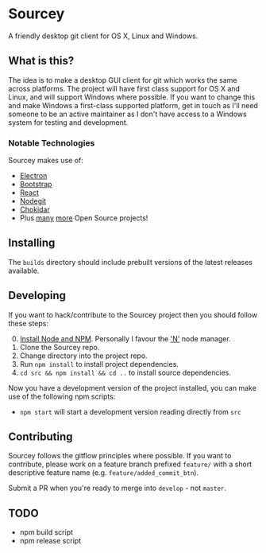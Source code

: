 # Sourcey

A friendly desktop git client for OS X, Linux and Windows.

## What is this?

The idea is to make a desktop GUI client for git which works the same across platforms.
The project will have first class support for OS X and Linux, and will support Windows where possible. If you want to change this and make Windows a first-class supported platform, get in touch as I'll need someone to be an active maintainer as I don't have access to a Windows system for testing and development.

### Notable Technologies

Sourcey makes use of:

- [Electron](http://electron.atom.io/)
- [Bootstrap](http://getbootstrap.com/)
- [React](http://facebook.github.io/react/)
- [Nodegit](http://www.nodegit.org/)
- [Chokidar](https://github.com/paulmillr/chokidar)
- Plus [many](package.json) [more](src/package.json) Open Source projects!

## Installing

The `builds` directory should include prebuilt versions of the latest releases available.

## Developing

If you want to hack/contribute to the Sourcey project then you should follow these steps:

0. [Install Node and NPM](https://nodejs.org/download/). Personally I favour the ['N'](https://github.com/tj/n) node manager.
1. Clone the Sourcey repo.
2. Change directory into the project repo.
3. Run `npm install` to install project dependencies.
4. `cd src && npm install && cd ..` to install source dependencies.

Now you have a development version of the project installed, you can make use of the following npm scripts:

- `npm start` will start a development version reading directly from `src`

## Contributing

Sourcey follows the gitflow principles where possible. If you want to contribute, please work on a feature branch prefixed `feature/` with a short descriptive feature name (e.g. `feature/added_commit_btn`).

Submit a PR when you're ready to merge into `develop` - not `master`.

## TODO

- npm build script
- npm release script
